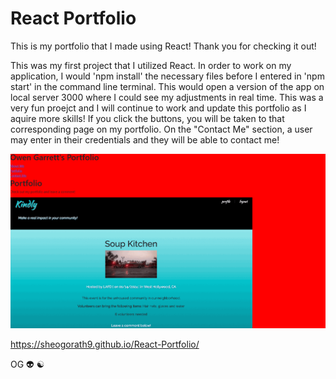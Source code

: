 # React Portfolio

This is my portfolio that I made using React! Thank you for checking it out!

This was my first project that I utilized React. In order to work on my application, I would 'npm install' the necessary files before I entered in 'npm start' in the command line terminal. This would open a version of the app on local server 3000 where I could see my adjustments in real time. This was a very fun proejct and I will continue to work and update this portfolio as I aquire more skills! If you click the buttons, you will be taken to that corresponding page on my portfolio. On the "Contact Me" section, a user may enter in their credentials and they will be able to contact me! 

<img src="src/assets/portfolio.png" alt="app in react" title="app in react">

https://sheogorath9.github.io/React-Portfolio/

OG :alien: :yin_yang: